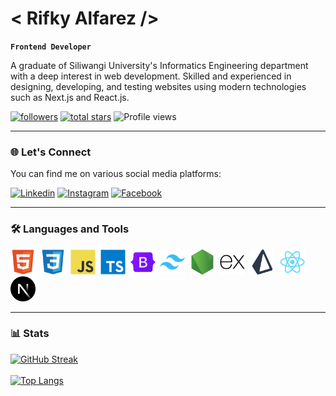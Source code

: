 # < Rifky Alfarez /> 

**`Frontend Developer`**

A graduate of Siliwangi University's Informatics Engineering department with a deep interest in web development. Skilled and experienced in designing, developing, and testing websites using modern technologies such as Next.js and React.js.

   <p align="left">
      <a href="https://github.com/rfkyalf?tab=followers">
         <img alt="followers" title="Follow me on Github" src="https://custom-icon-badges.demolab.com/github/followers/rfkyalf?color=236ad3&labelColor=1155ba&style=for-the-badge&logo=person-add&label=Follow&logoColor=white"/></a>
      <a href="https://github.com/rfkyalf?tab=repositories&sort=stargazers">
         <img alt="total stars" title="Total stars on GitHub" src="https://custom-icon-badges.demolab.com/github/stars/rfkyalf?color=55960c&style=for-the-badge&labelColor=488207&logo=star"/></a>
     <img alt="Profile views" src="https://komarev.com/ghpvc/?username=rfkyalf&style=for-the-badge&color=blueviolet">
   </p>
   
---

### 🌐 Let's Connect 

You can find me on various social media platforms:

<p align="left">
      <a href="https://www.linkedin.com/in/rifkyalfarez/">
         <img alt="Linkedin" title="Linkedin" src="https://img.shields.io/badge/LinkedIn-0077B5?logo=linkedin&logoColor=white&style=for-the-badge"/></a>
      <a href="https://www.instagram.com/rfkyalf/">
         <img alt="Instagram" title="Instagram" src="https://img.shields.io/badge/Instagram-E4405F?logo=instagram&logoColor=white&style=for-the-badge"/></a>
      <a href="https://www.facebook.com/rrfkyalf">
         <img alt="Facebook" title="Facebook" src="https://img.shields.io/badge/Facebook-1877F2?logo=facebook&logoColor=white&style=for-the-badge"/></a>
   </p>
   
---

### 🛠️ Languages and Tools

<div>
  <img src="https://github.com/devicons/devicon/blob/master/icons/html5/html5-original.svg" title="HTML5" alt="HTML5" width="40" height="40"/>&nbsp;
  <img src="https://github.com/devicons/devicon/blob/master/icons/css3/css3-original.svg"  title="CSS3" alt="CSS" width="40" height="40"/>&nbsp;
  <img src="https://github.com/devicons/devicon/blob/master/icons/javascript/javascript-original.svg" title="JavaScript" alt="JavaScript" width="40" height="40"/>&nbsp;
  <img src="https://github.com/devicons/devicon/blob/master/icons/typescript/typescript-original.svg" title="TypeScript" alt="TypeScript" width="40" height="40"/>&nbsp;
  <img src="https://github.com/devicons/devicon/blob/master/icons/bootstrap/bootstrap-original.svg" title="Bootstrap" alt="Bootstrap" width="40" height="40"/>&nbsp;
  <img src="https://github.com/devicons/devicon/blob/master/icons/tailwindcss/tailwindcss-original.svg" title="Tailwind CSS" alt="Tailwind CSS" width="40" height="40"/>&nbsp;
  <img src="https://github.com/devicons/devicon/blob/master/icons/nodejs/nodejs-original.svg" title="Node.js" alt="Node.js" width="40" height="40"/>&nbsp;
  <img src="https://github.com/devicons/devicon/blob/master/icons/express/express-original.svg" title="Express.js" alt="Express.js" width="40" height="40"/>&nbsp;
  <img src="https://github.com/devicons/devicon/blob/master/icons/prisma/prisma-original.svg" title="Prisma" alt="Prisma" width="40" height="40"/>&nbsp;
  <img src="https://github.com/devicons/devicon/blob/master/icons/react/react-original.svg" title="React.js" alt="React.js" width="40" height="40"/>&nbsp;
  <img src="https://github.com/devicons/devicon/blob/master/icons/nextjs/nextjs-original.svg" title="Next.js" alt="Next.js" width="40" height="40"/>&nbsp;
</div>

---

### 📊 Stats

[![GitHub Streak](https://streak-stats.demolab.com/?user=rfkyalf&theme=highcontrast)](https://git.io/streak-stats)
<br>
<br>
[![Top Langs](https://github-readme-stats.vercel.app/api/top-langs/?username=rfkyalf&layout=compact&theme=vision-friendly-dark&langs_count=4)](https://github.com/anuraghazra/github-readme-stats)
